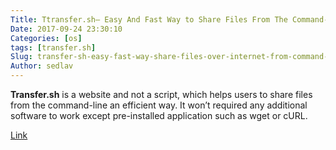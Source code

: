 ```yaml
---
Title: Ttransfer.sh– Easy And Fast Way to Share Files From The Command-Line
Date: 2017-09-24 23:30:10
Categories: [os]
tags: [transfer.sh]
Slug: transfer-sh-easy-fast-way-share-files-over-internet-from-command-line
Author: sedlav
---
```


**Transfer.sh** is a website and not a script, which helps users to share files from the command-line an efficient way. It won’t required any additional software to work except pre-installed application such as wget or cURL.

[Link](https://www.2daygeek.com/transfer-sh-easy-fast-way-share-files-over-internet-from-command-line/)
